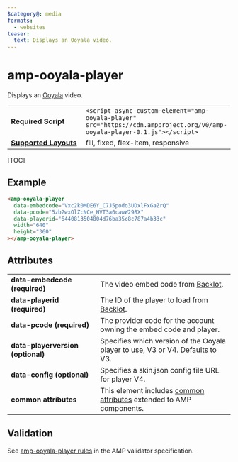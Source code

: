 ```yaml
---
$category@: media
formats:
  - websites
teaser:
  text: Displays an Ooyala video.
---
```


<!---
Copyright 2016 The AMP HTML Authors. All Rights Reserved.

Licensed under the Apache License, Version 2.0 (the "License");
you may not use this file except in compliance with the License.
You may obtain a copy of the License at

      http://www.apache.org/licenses/LICENSE-2.0

Unless required by applicable law or agreed to in writing, software
distributed under the License is distributed on an "AS-IS" BASIS,
WITHOUT WARRANTIES OR CONDITIONS OF ANY KIND, either express or implied.
See the License for the specific language governing permissions and
limitations under the License.
-->

# amp-ooyala-player

Displays an <a href="https://www.ooyala.com/">Ooyala</a> video.

<table>
  <tr>
    <td width="40%"><strong>Required Script</strong></td>
    <td><code>&lt;script async custom-element="amp-ooyala-player" src="https://cdn.ampproject.org/v0/amp-ooyala-player-0.1.js">&lt;/script></code></td>
  </tr>
  <tr>
    <td class="col-fourty"><strong><a href="https://amp.dev/documentation/guides-and-tutorials/develop/style_and_layout/control_layout">Supported Layouts</a></strong></td>
    <td>fill, fixed, flex-item, responsive</td>
  </tr>
</table>

[TOC]

## Example

```html
<amp-ooyala-player
  data-embedcode="Vxc2k0MDE6Y_C7J5podo3UDxlFxGaZrQ"
  data-pcode="5zb2wxOlZcNCe_HVT3a6cawW298X"
  data-playerid="6440813504804d76ba35c8c787a4b33c"
  width="640"
  height="360"
></amp-ooyala-player>
```

## Attributes

<table>
  <tr>
    <td width="40%"><strong>data-embedcode (required)</strong></td>
    <td>The video embed code from <a href="https://backlot.ooyala.com">Backlot</a>.</td>
  </tr>
  <tr>
    <td width="40%"><strong>data-playerid (required)</strong></td>
    <td>The ID of the player to load from <a href="https://backlot.ooyala.com">Backlot</a>.</td>
  </tr>
  <tr>
    <td width="40%"><strong>data-pcode (required)</strong></td>
    <td>The provider code for the account owning the embed code and player.</td>
  </tr>
  <tr>
    <td width="40%"><strong>data-playerversion (optional)</strong></td>
    <td>Specifies which version of the Ooyala player to use, V3 or V4. Defaults to V3.</td>
  </tr>
  <tr>
    <td width="40%"><strong>data-config (optional)</strong></td>
    <td>Specifies a skin.json config file URL for player V4.</td>
  </tr>
  <tr>
    <td width="40%"><strong>common attributes</strong></td>
    <td>This element includes <a href="https://amp.dev/documentation/guides-and-tutorials/learn/common_attributes">common attributes</a> extended to AMP components.</td>
  </tr>
</table>

## Validation

See
[amp-ooyala-player rules](https://github.com/ampproject/amphtml/blob/master/extensions/amp-ooyala-player/validator-amp-ooyala-player.protoascii)
in the AMP validator specification.
